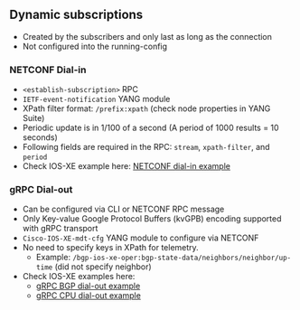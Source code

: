 ## Dynamic subscriptions
- Created by the subscribers and only last as long as the connection
- Not configured into the running-config

### NETCONF Dial-in
- `<establish-subscription>` RPC
- `IETF-event-notification` YANG module
- XPath filter format: `/prefix:xpath` (check node properties in YANG Suite)
- Periodic update is in 1/100 of a second (A period of 1000 results = 10 seconds)
- Following fields are required in the RPC: `stream`, `xpath-filter`, and `period`
- Check IOS-XE example here: [NETCONF dial-in example](netconf-dial-in/example_memory_oper.xml)

### gRPC Dial-out
- Can be configured via CLI or NETCONF RPC message
- Only Key-value Google Protocol Buffers (kvGPB) encoding supported with gRPC transport
- `Cisco-IOS-XE-mdt-cfg` YANG module to configure via NETCONF
- No need to specify keys in XPath for telemetry.
    - Example: `/bgp-ios-xe-oper:bgp-state-data/neighbors/neighbor/up-time` (did not specify neighbor)
- Check IOS-XE examples here: 
    - [gRPC BGP dial-out example](grpc-dial-out/example_bgp_oper.xml)
    - [gRPC CPU dial-out example](grpc-dial-out/example_cpu_oper.xml)